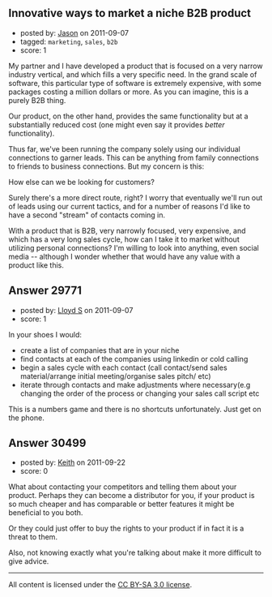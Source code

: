 ## Innovative ways to market a niche B2B product

- posted by: [Jason](https://stackexchange.com/users/-1/12821-jason) on 2011-09-07
- tagged: `marketing`, `sales`, `b2b`
- score: 1

My partner and I have developed a product that is focused on a very narrow industry vertical, and which fills a very specific need. In the grand scale of software, this particular type of software is extremely expensive, with some packages costing a million dollars or more. As you can imagine, this is a purely B2B thing.

Our product, on the other hand, provides the same functionality but at a substantially reduced cost (one might even say it provides *better* functionality).

Thus far, we've been running the company solely using our individual connections to garner leads. This can be anything from family connections to friends to business connections. But my concern is this:

How else can we be looking for customers?

Surely there's a more direct route, right? I worry that eventually we'll run out of leads using our current tactics, and for a number of reasons I'd like to have a second "stream" of contacts coming in.

With a product that is B2B, very narrowly focused, very expensive, and which has a very long sales cycle, how can I take it to market without utilizing personal connections? I'm willing to look into anything, even social media -- although I wonder whether that would have any value with a product like this.


## Answer 29771

- posted by: [Lloyd S](https://stackexchange.com/users/-1/12549-lloyd-s) on 2011-09-07
- score: 1

In your shoes I would:

- create a list of companies that are in your niche
- find contacts at each of the companies using linkedin or cold calling
- begin a sales cycle with each contact (call contact/send sales material/arrange initial meeting/organise sales pitch/ etc) 
- iterate through contacts and make adjustments where necessary(e.g changing the order of the process or changing your sales call script etc

This is a numbers game and there is no shortcuts unfortunately. Just get on the phone.


## Answer 30499

- posted by: [Keith](https://stackexchange.com/users/-1/12786-keith) on 2011-09-22
- score: 0

What about contacting your competitors and telling them about your product. Perhaps they can become a distributor for you, if your product is so much cheaper and has comparable or better features it might be beneficial to you both.

Or they could just offer to buy the rights to your product if in fact it is a threat to them.

Also, not knowing exactly what you're talking about make it more difficult to give advice.



---

All content is licensed under the [CC BY-SA 3.0 license](https://creativecommons.org/licenses/by-sa/3.0/).
